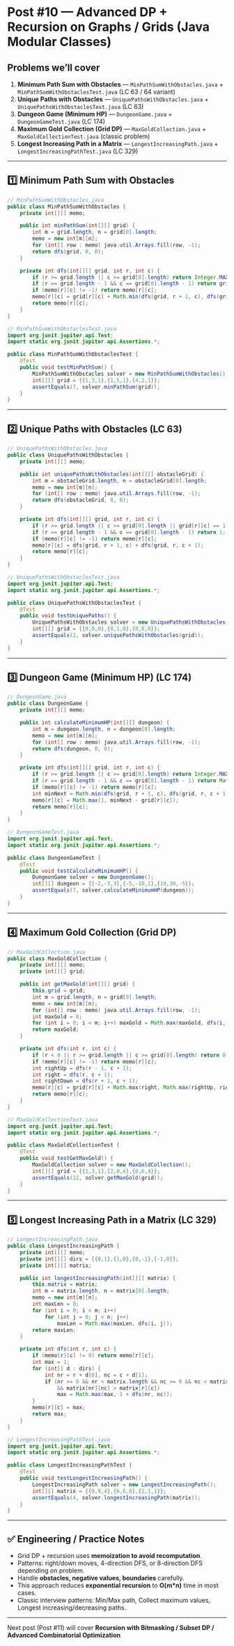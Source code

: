 
# Post #10 — Advanced DP + Recursion on Graphs / Grids (Java Modular Classes)

## Problems we’ll cover

1. **Minimum Path Sum with Obstacles** — `MinPathSumWithObstacles.java` + `MinPathSumWithObstaclesTest.java` (LC 63 / 64 variant)
2. **Unique Paths with Obstacles** — `UniquePathsWithObstacles.java` + `UniquePathsWithObstaclesTest.java` (LC 63)
3. **Dungeon Game (Minimum HP)** — `DungeonGame.java` + `DungeonGameTest.java` (LC 174)
4. **Maximum Gold Collection (Grid DP)** — `MaxGoldCollection.java` + `MaxGoldCollectionTest.java` (classic problem)
5. **Longest Increasing Path in a Matrix** — `LongestIncreasingPath.java` + `LongestIncreasingPathTest.java` (LC 329)

---

## 1️⃣ Minimum Path Sum with Obstacles

```java
// MinPathSumWithObstacles.java
public class MinPathSumWithObstacles {
    private int[][] memo;

    public int minPathSum(int[][] grid) {
        int m = grid.length, n = grid[0].length;
        memo = new int[m][n];
        for (int[] row : memo) java.util.Arrays.fill(row, -1);
        return dfs(grid, 0, 0);
    }

    private int dfs(int[][] grid, int r, int c) {
        if (r >= grid.length || c >= grid[0].length) return Integer.MAX_VALUE;
        if (r == grid.length - 1 && c == grid[0].length - 1) return grid[r][c];
        if (memo[r][c] != -1) return memo[r][c];
        memo[r][c] = grid[r][c] + Math.min(dfs(grid, r + 1, c), dfs(grid, r, c + 1));
        return memo[r][c];
    }
}
```

```java
// MinPathSumWithObstaclesTest.java
import org.junit.jupiter.api.Test;
import static org.junit.jupiter.api.Assertions.*;

public class MinPathSumWithObstaclesTest {
    @Test
    public void testMinPathSum() {
        MinPathSumWithObstacles solver = new MinPathSumWithObstacles();
        int[][] grid = {{1,3,1},{1,5,1},{4,2,1}};
        assertEquals(7, solver.minPathSum(grid));
    }
}
```

---

## 2️⃣ Unique Paths with Obstacles (LC 63)

```java
// UniquePathsWithObstacles.java
public class UniquePathsWithObstacles {
    private int[][] memo;

    public int uniquePathsWithObstacles(int[][] obstacleGrid) {
        int m = obstacleGrid.length, n = obstacleGrid[0].length;
        memo = new int[m][n];
        for (int[] row : memo) java.util.Arrays.fill(row, -1);
        return dfs(obstacleGrid, 0, 0);
    }

    private int dfs(int[][] grid, int r, int c) {
        if (r >= grid.length || c >= grid[0].length || grid[r][c] == 1) return 0;
        if (r == grid.length - 1 && c == grid[0].length - 1) return 1;
        if (memo[r][c] != -1) return memo[r][c];
        memo[r][c] = dfs(grid, r + 1, c) + dfs(grid, r, c + 1);
        return memo[r][c];
    }
}
```

```java
// UniquePathsWithObstaclesTest.java
import org.junit.jupiter.api.Test;
import static org.junit.jupiter.api.Assertions.*;

public class UniquePathsWithObstaclesTest {
    @Test
    public void testUniquePaths() {
        UniquePathsWithObstacles solver = new UniquePathsWithObstacles();
        int[][] grid = {{0,0,0},{0,1,0},{0,0,0}};
        assertEquals(2, solver.uniquePathsWithObstacles(grid));
    }
}
```

---

## 3️⃣ Dungeon Game (Minimum HP) (LC 174)

```java
// DungeonGame.java
public class DungeonGame {
    private int[][] memo;

    public int calculateMinimumHP(int[][] dungeon) {
        int m = dungeon.length, n = dungeon[0].length;
        memo = new int[m][n];
        for (int[] row : memo) java.util.Arrays.fill(row, -1);
        return dfs(dungeon, 0, 0);
    }

    private int dfs(int[][] grid, int r, int c) {
        if (r >= grid.length || c >= grid[0].length) return Integer.MAX_VALUE;
        if (r == grid.length - 1 && c == grid[0].length - 1) return Math.max(1, 1 - grid[r][c]);
        if (memo[r][c] != -1) return memo[r][c];
        int minNext = Math.min(dfs(grid, r + 1, c), dfs(grid, r, c + 1));
        memo[r][c] = Math.max(1, minNext - grid[r][c]);
        return memo[r][c];
    }
}
```

```java
// DungeonGameTest.java
import org.junit.jupiter.api.Test;
import static org.junit.jupiter.api.Assertions.*;

public class DungeonGameTest {
    @Test
    public void testCalculateMinimumHP() {
        DungeonGame solver = new DungeonGame();
        int[][] dungeon = {{-2,-3,3},{-5,-10,1},{10,30,-5}};
        assertEquals(7, solver.calculateMinimumHP(dungeon));
    }
}
```

---

## 4️⃣ Maximum Gold Collection (Grid DP)

```java
// MaxGoldCollection.java
public class MaxGoldCollection {
    private int[][] memo;
    private int[][] grid;

    public int getMaxGold(int[][] grid) {
        this.grid = grid;
        int m = grid.length, n = grid[0].length;
        memo = new int[m][n];
        for (int[] row : memo) java.util.Arrays.fill(row, -1);
        int maxGold = 0;
        for (int i = 0; i < m; i++) maxGold = Math.max(maxGold, dfs(i, 0));
        return maxGold;
    }

    private int dfs(int r, int c) {
        if (r < 0 || r >= grid.length || c >= grid[0].length) return 0;
        if (memo[r][c] != -1) return memo[r][c];
        int rightUp = dfs(r - 1, c + 1);
        int right = dfs(r, c + 1);
        int rightDown = dfs(r + 1, c + 1);
        memo[r][c] = grid[r][c] + Math.max(right, Math.max(rightUp, rightDown));
        return memo[r][c];
    }
}
```

```java
// MaxGoldCollectionTest.java
import org.junit.jupiter.api.Test;
import static org.junit.jupiter.api.Assertions.*;

public class MaxGoldCollectionTest {
    @Test
    public void testGetMaxGold() {
        MaxGoldCollection solver = new MaxGoldCollection();
        int[][] grid = {{1,3,1},{2,0,4},{0,6,4}};
        assertEquals(12, solver.getMaxGold(grid));
    }
}
```

---

## 5️⃣ Longest Increasing Path in a Matrix (LC 329)

```java
// LongestIncreasingPath.java
public class LongestIncreasingPath {
    private int[][] memo;
    private int[][] dirs = {{0,1},{1,0},{0,-1},{-1,0}};
    private int[][] matrix;

    public int longestIncreasingPath(int[][] matrix) {
        this.matrix = matrix;
        int m = matrix.length, n = matrix[0].length;
        memo = new int[m][n];
        int maxLen = 0;
        for (int i = 0; i < m; i++)
            for (int j = 0; j < n; j++)
                maxLen = Math.max(maxLen, dfs(i, j));
        return maxLen;
    }

    private int dfs(int r, int c) {
        if (memo[r][c] != 0) return memo[r][c];
        int max = 1;
        for (int[] d : dirs) {
            int nr = r + d[0], nc = c + d[1];
            if (nr >= 0 && nr < matrix.length && nc >= 0 && nc < matrix[0].length
                && matrix[nr][nc] > matrix[r][c])
                max = Math.max(max, 1 + dfs(nr, nc));
        }
        memo[r][c] = max;
        return max;
    }
}
```

```java
// LongestIncreasingPathTest.java
import org.junit.jupiter.api.Test;
import static org.junit.jupiter.api.Assertions.*;

public class LongestIncreasingPathTest {
    @Test
    public void testLongestIncreasingPath() {
        LongestIncreasingPath solver = new LongestIncreasingPath();
        int[][] matrix = {{9,9,4},{6,6,8},{2,1,1}};
        assertEquals(4, solver.longestIncreasingPath(matrix));
    }
}
```

---

## ✅ Engineering / Practice Notes

* Grid DP + recursion uses **memoization to avoid recomputation**.
* Patterns: right/down moves, 4-direction DFS, or 8-direction DFS depending on problem.
* Handle **obstacles, negative values, boundaries** carefully.
* This approach reduces **exponential recursion** to **O(m*n)** time in most cases.
* Classic interview patterns: Min/Max path, Collect maximum values, Longest increasing/decreasing paths.

---

Next post (Post #11) will cover **Recursion with Bitmasking / Subset DP / Advanced Combinatorial Optimization**

